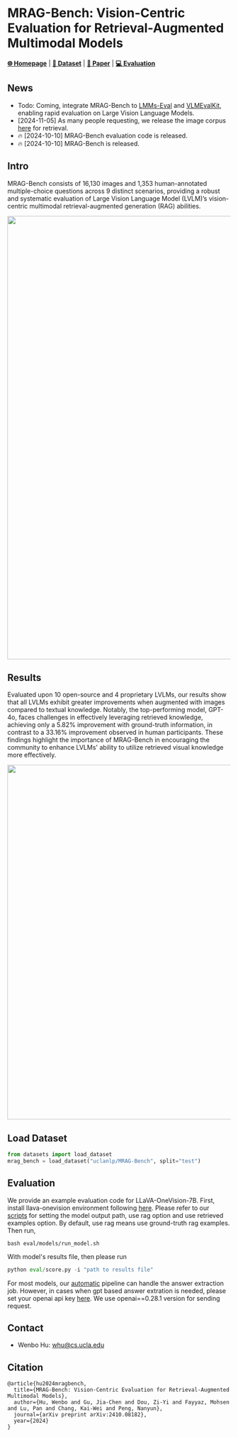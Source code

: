 
# MRAG-Bench: Vision-Centric Evaluation for Retrieval-Augmented Multimodal Models

[**🌐 Homepage**](https://mragbench.github.io/) | [**🤗 Dataset**](https://huggingface.co/datasets/uclanlp/MRAG-Bench) | [**📖 Paper**](https://arxiv.org/abs/2410.08182) | [**💻 Evaluation**](https://github.com/mragbench/MRAG-Bench) 



## News

* Todo: Coming, integrate MRAG-Bench to [LMMs-Eval](https://github.com/EvolvingLMMs-Lab/lmms-eval) and [VLMEvalKit](https://github.com/open-compass/VLMEvalKit), enabling rapid evaluation on Large Vision Language Models.
* [2024-11-05] As many people requesting, we release the image corpus [here](https://drive.google.com/file/d/1atwkNXH3aEtCLuqimZoB1Mifj5CwL3CL/view?usp=sharing) for retrieval.
* 🔥 [2024-10-10] MRAG-Bench evaluation code is released.
* 🔥 [2024-10-10] MRAG-Bench is released.


## Intro

MRAG-Bench consists of 16,130 images and 1,353 human-annotated multiple-choice questions across 9 distinct scenarios,  providing a robust and systematic evaluation of Large Vision Language Model (LVLM)’s vision-centric multimodal retrieval-augmented generation (RAG) abilities.

<img src="https://gordonhu608.github.io/images/mragbench_teaser.png" width="1000" />


## Results

Evaluated upon 10 open-source and 4 proprietary LVLMs, our results show that all LVLMs exhibit greater improvements when augmented with images compared to textual knowledge. Notably, the top-performing model, GPT-4o, faces challenges in effectively leveraging retrieved knowledge, achieving only a 5.82% improvement with ground-truth information, in contrast to a 33.16% improvement observed in human participants. These findings highlight the importance of MRAG-Bench in encouraging the community to enhance LVLMs' ability to utilize retrieved visual knowledge more effectively.

<img src="https://gordonhu608.github.io/images/mragbench_qual.png" width="800" />


## Load Dataset

```python
from datasets import load_dataset
mrag_bench = load_dataset("uclanlp/MRAG-Bench", split="test")
```

## Evaluation 

We provide an example evaluation code for LLaVA-OneVision-7B. First, install llava-onevision environment following [here](https://github.com/LLaVA-VL/LLaVA-NeXT/blob/main/docs/LLaVA_OneVision_Tutorials.ipynb). Please refer to our [scripts](eval/models/run_model.sh) for setting the model output path, use rag option and use retrieved examples option. By default, use rag means use ground-truth rag examples. Then run, 

```shell
bash eval/models/run_model.sh 
```

With model's results file, then please run

```python
python eval/score.py -i "path to results file"
```

For most models, our [automatic](eval/utils/automatic_extract.py) pipeline can handle the answer extraction job. However, in cases when gpt based answer extration is needed, please set your openai api key [here](eval/utils/gpt_extract.py#L14). We use openai==0.28.1 version for sending request. 

## Contact

* Wenbo Hu: whu@cs.ucla.edu

## Citation
```
@article{hu2024mragbench,
  title={MRAG-Bench: Vision-Centric Evaluation for Retrieval-Augmented Multimodal Models},
  author={Hu, Wenbo and Gu, Jia-Chen and Dou, Zi-Yi and Fayyaz, Mohsen and Lu, Pan and Chang, Kai-Wei and Peng, Nanyun},
  journal={arXiv preprint arXiv:2410.08182},
  year={2024}
}
```